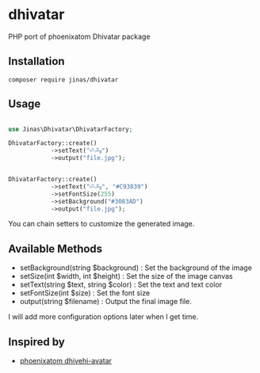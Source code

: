 # dhivatar
PHP port of phoenixatom Dhivatar package


## Installation

```
composer require jinas/dhivatar
```

## Usage

```php

use Jinas\Dhivatar\DhivatarFactory;

DhivatarFactory::create()
            ->setText("ޖިނާސް")
            ->output("file.jpg");


DhivatarFactory::create()
            ->setText("ޖިނާސް", "#C93839")
            ->setFontSize(255)
            ->setBackground("#3083AD")
            ->output("file.jpg");            
```

You can chain setters to customize the generated image.

## Available Methods

- setBackground(string $background) : Set the background of the image
- setSize(int $width, int $height) : Set the size of the image canvas
- setText(string $text, string $color) : Set the text and text color
- setFontSize(int $size) : Set the font size
- output(string $filename) : Output the final image file.

I will add more configuration options later when I get time.

## Inspired by

- [phoenixatom dhivehi-avatar](https://github.com/phoenixatom/dhivehi-avatar)

